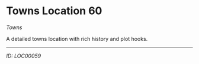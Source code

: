 # Towns Location 60

*Towns*

A detailed towns location with rich history and plot hooks.

---
*ID: LOC00059*